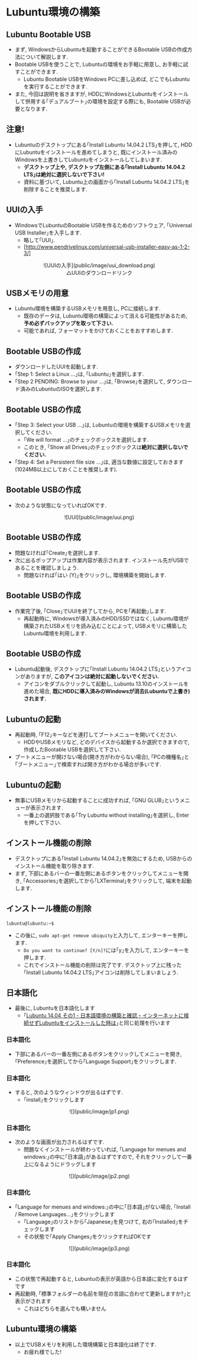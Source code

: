 # Lubuntu環境の構築

## Lubuntu Bootable USB
- まず, WindowsからLubuntuを起動することができるBootable USBの作成方法について解説します.
- Bootable USBを使うことで, Lubuntuの環境をお手軽に用意し, お手軽に試すことができます.
    - Lubuntu Bootable USBをWindows PCに差し込めば, どこでもLubuntuを実行することができます.
- また, 今回は説明を省きますが, HDDにWindowsとLubuntuをインストールして併用する｢デュアルブート｣の環境を設定する際にも, Bootable USBが必要となります.

## 注意!
- Lubuntuのデスクトップにある｢Install Lubuntu 14.04.2 LTS｣を押して, HDDにLubuntuをインストールを進めてしまうと, 既にインストール済みのWindowsを上書きしてLubuntuをインストールしてしまいます.
    - **デスクトップ上や, デスクトップ左側にある｢Install Lubuntu 14.04.2 LTS｣は絶対に選択しないで下さい!**
    - 資料に基づいて, Lubuntu上の画面から｢Install Lubuntu 14.04.2 LTS｣を削除することを推奨します.

## UUIの入手

- WindowsでLubuntuのBootable USBを作るためのソフトウェア, ｢Universal USB Installer｣を入手します.
    - 略して｢UUI｣.
    - [http://www.pendrivelinux.com/universal-usb-installer-easy-as-1-2-3/]

<center>
![UUIの入手](public/image/uui_download.png)
<br>
△UUIのダウンロードリンク
</center>

## USBメモリの用意

- Lubuntu環境を構築するUSBメモリを用意し, PCに接続します.
    - 既存のデータは, Lubuntu環境の構築によって消える可能性があるため, **予め必ずバックアップを取って下さい.**
    - 可能であれば, フォーマットをかけておくことをおすすめします.

## Bootable USBの作成

- ダウンロードしたUUIを起動します.
- ｢Step 1: Select a Linux ...｣は, ｢Lubuntu｣を選択します.
- ｢Step 2 PENDING: Browse to your ...｣は, ｢Browse｣を選択して, ダウンロード済みのLubuntuのISOを選択します.

## Bootable USBの作成
- ｢Step 3: Select your USB ...｣は, Lubuntuの環境を構築するUSBメモリを選択してください.
    - ｢We will format ...｣のチェックボックスを選択します.
    - このとき, ｢Show all Drives｣のチェックボックスは**絶対に選択しないでください.**
- ｢Step 4: Set a Persistent file size ...｣は, 適当な数値に設定しておきます(1024MB以上にしておくことを推奨します).

## Bootable USBの作成

- 次のような状態になっていればOKです.

<center>
![UUI](public/image/uui.png)
</center>

## Bootable USBの作成

- 問題なければ｢Create｣を選択します.
- 次に出るポップアップは作業内容が表示されます. インストール先がUSBであることを確認しましょう.
    - 問題なければ｢はい (Y)｣をクリックし, 環境構築を開始します.

## Bootable USBの作成

- 作業完了後, ｢Close｣でUUIを終了してから, PCを｢再起動｣します.
    - 再起動時に, Windowsが導入済みのHDD/SSDではなく, Lubuntu環境が構築されたUSBメモリを読み込むことによって, USBメモリに構築したLubuntu環境を利用します.

## Bootable USBの作成
- Lubuntu起動後, デスクトップに｢Install Lubuntu 14.04.2 LTS｣というアイコンがありますが, **このアイコンは絶対に起動しないでください.**
    - アイコンをダブルクリックして起動し, Lubuntu 13.10のインストールを進めた場合, **既にHDDに導入済みのWindowsが消去(Lubuntuで上書き)されます.**

## Lubuntuの起動
- 再起動時, ｢F12｣キーなどを連打してブートメニューを開いてください.
    - HDDやUSBメモリなど, どのデバイスから起動するか選択できますので, 作成したBootable USBを選択して下さい.
- ブートメニューが開けない場合(開き方がわからない場合), ｢PCの機種名｣と｢ブートメニュー｣で検索すれば開き方がわかる場合が多いです.

## Lubuntuの起動
- 無事にUSBメモリから起動することに成功すれば, ｢GNU GLUB｣というメニューが表示されます.
    - 一番上の選択肢である｢Try Lubuntu without installing｣を選択し, Enterを押して下さい.

## インストール機能の削除
- デスクトップにある｢Install Lubuntu 14.04.2｣を無効にするため, USBからのインストール機能を取り除きます.
- まず, 下部にあるバーの一番左側にあるボタンをクリックしてメニューを開き, ｢Accessories｣を選択してから｢LXTerminal｣をクリックして, 端末を起動します.

## インストール機能の削除

    lubuntu@lubuntu:~$

- この後に, `sudo apt-get remove ubiquity`と入力して, エンターキーを押します.
    - `Do you want to continue? [Y/n]?`には｢y｣を入力して, エンターキーを押します.
    - これでインストール機能の削除は完了です. デスクトップ上に残った｢Install Lubuntu 14.04.2 LTS｣アイコンは削除してしまいましょう.

## 日本語化

- 最後に, Lubuntuを日本語化します
    - ｢[Lubuntu 14.04 その1 - 日本語環境の構築と確認・インターネットに接続せずLubuntuをインストールした時は](http://kledgeb.blogspot.jp/2014/04/lubuntu-1404-1-lubuntu.html)｣と同じ処理を行います

### 日本語化

- 下部にあるバーの一番左側にあるボタンをクリックしてメニューを開き, ｢Preference｣を選択してから｢Language Support｣をクリックします.

### 日本語化
- すると, 次のようなウィンドウが出るはずです.
    - ｢install｣をクリックします

<center>
![](public/image/jp1.png)
</center>

### 日本語化

- 次のような画面が出力されるはずです.
    - 問題なくインストールが終わっていれば, ｢Language for menues and windows:｣の中に｢日本語｣があるはずですので, それをクリックして一番上になるようにドラッグします

<center>
![](public/image/jp2.png)
</center>

### 日本語化

- ｢Language for menues and windows:｣の中に｢日本語｣がない場合, ｢Install / Remove Languages...｣をクリックします
    - ｢Language｣のリストから｢Japanese｣を見つけて, 右の｢Installed｣をチェックします
    - その状態で｢Apply Changes｣をクリックすればOKです

<center>
![](public/image/jp3.png)
</center>

### 日本語化

- この状態で再起動すると, Lubuntuの表示が英語から日本語に変化するはずです
- 再起動時, ｢標準フォルダーの名前を現在の言語に合わせて更新しますか?｣と表示がされます
    - これはどちらを選んでも構いません

## Lubuntu環境の構築
- 以上でUSBメモリを利用した環境構築と日本語化は終了です.
    - お疲れ様でした!

